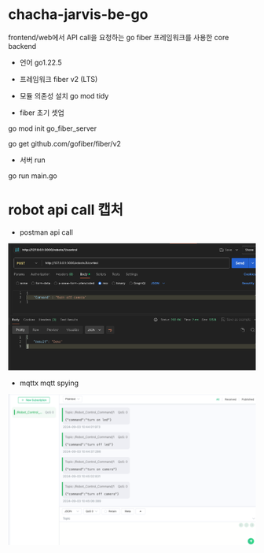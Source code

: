 # chacha-jarvis-be-go

frontend/web에서 API call을 요청하는 go fiber 프레임워크를 사용한 core backend

- 언어
go1.22.5

- 프레임워크
fiber v2 (LTS)

- 모듈 의존성 설치
go mod tidy

- fiber 초기 셋업

go mod init go_fiber_server

go get github.com/gofiber/fiber/v2

- 서버 run

go run main.go


# robot api call 캡처

- postman api call

![alt text](postman_api_call.png)


- mqttx mqtt spying

![alt text](mqtt_comunicate.png)